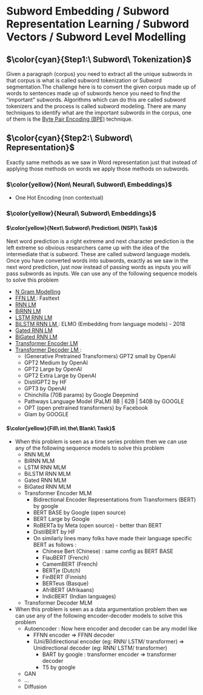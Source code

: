 # Subword Embedding / Subword Representation Learning / Subword Vectors / Subword Level Modelling

## $\color{cyan}{Step1:\ Subword\ Tokenization}$
Given a paragraph (corpus) you need to extract all the unique subwords in that corpus is what is called subword tokenization or Subword segmentation.The challenge here is to convert the given corpus made up of words to sentences made up of subwords hence you need to find the “important” subwords. Algorithms which can do this are called subword tokenizers and the process is called subword modeling. There are many techniques to identify what are the important subwords in the corpus, one of them is the [Byte Pair Encoding (BPE)](https://vizuara.substack.com/p/understanding-byte-pair-encoding) technique.


## $\color{cyan}{Step2:\ Subword\ Representation}$
Exactly same methods as we saw in Word representation just that instead of applying those methods on words we apply those methods on subwords.

### $\color{yellow}{Non\ Neural\ Subword\ Embeddings}$
  - One Hot Encoding (non contextual)

### $\color{yellow}{Neural\ Subword\ Embeddings}$

#### $\color{yellow}{Next\ Subword\ Prediction\ (NSP)\ Task}$
Next word prediction is a right extreme and next character prediction is the left extreme so obvious researchers came up with the idea of the intermediate that is subword. These are called subword language models. Once you have converted words into subwords, exactly as we saw in the next word prediction, just now instead of passing words as inputs you will pass subwords as inputs. We can use any of the following sequence models to solve this problem 
- <ins> N Gram Modelling </ins>
- <ins> FFN LM </ins> : Fasttext 
- <ins> RNN LM </ins>
- <ins> BiRNN LM </ins>
- <ins> LSTM RNN LM </ins>
- <ins> BiLSTM RNN LM </ins> : ELMO (Embedding from language models) - 2018
- <ins> Gated RNN LM </ins>
- <ins> BiGated RNN LM </ins>
- <ins> Transformer Encoder LM </ins>
- <ins> Transformer Decoder LM </ins> : 
  - (Generative Pretrained Transformers) GPT2 small by OpenAI
  - GPT2 Medium by OpenAI
  - GPT2 Large by OpenAI
  - GPT2 Extra Large by OpenAI
  - DistilGPT2  by HF
  - GPT3 by OpenAI
  - Chinchilla (70B params) by Google Deepmind
  - Pathways Language Model (PaLM) 8B | 62B | 540B by GOOGLE
  - OPT (open pretrained transformers) by Facebook
  - Glam by GOOGLE


#### $\color{yellow}{Fill\ in\ the\ Blank\ Task}$
- When this problem is seen as a time series problem then we can use any of the following sequence models to solve this problem
  - RNN MLM
  - BiRNN MLM
  - LSTM RNN MLM
  - BiLSTM RNN MLM
  - Gated RNN MLM
  - BiGated RNN MLM
  - Transformer Encoder MLM
    - Bidirectional Encoder Representations from Transformers (BERT) by google
    - BERT BASE by Google (open source)
    - BERT Large by Google
    - RoBERTa by Meta (open source) - better than BERT
    - DistilBERT by HF
    - On similarly lines many folks have made their language specific BERT as follows :
      - Chinese Bert (Chinese) : same config as BERT BASE
      - FlauBERT (French)
      - CamemBERT (French)
      - BERTje (Dutch)
      - FinBERT (Finnish)
      - BERTeus (Basque)
      - AfriBERT (Afrikaans)
      - IndicBERT (Indian languages)
  - Transformer Decoder MLM 
- When this problem is seen as a data argumentation problem then we can use any of the following encoder-decoder models to solve this problem
  - Autoencoder : Now here encoder and decoder can be any model like
    - FFNN encoder => FFNN decoder
    - (Uni/Bi)directional encoder (eg: RNN/ LSTM/ transformer) => Unidirectional decoder (eg: RNN/ LSTM/ transformer)
      - BART by google : transformer encoder => transformer decoder
      - T5 by google
  - GAN
  - ...
  - Diffusion  
